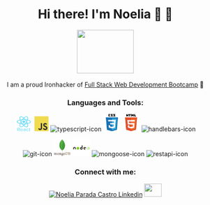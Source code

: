 <div align="center">
<h1 align="center">Hi there! I'm Noelia 👋 👋</h1> 
 <img display="flex" src="https://i.pinimg.com/originals/f8/97/e2/f897e2e871ed90d572f23b0539397432.gif" width="130" height="100" />
</div>

<p align="center">I am a proud Ironhacker of <a href="https://www.ironhack.com/en/web-development/remote?utm_medium=cpc&utm_source=google&utm_campaign=RMTEU_Spain_Tier2_Global_Search_Brand_EN&utm_term=ironhack&utm_content=search-brand">Full Stack Web Development Bootcamp</a>  🚀<p/>

<h3 align="center">Languages and Tools:</h3>
<p align="center">
<img src="https://raw.githubusercontent.com/devicons/devicon/master/icons/react/react-original-wordmark.svg" alt="react-icon" width="40" height="35"/>
<img src="https://raw.githubusercontent.com/devicons/devicon/master/icons/javascript/javascript-original.svg" alt="javascript-icon" width="33" height="35"/>
<img src="https://cdn-icons-png.flaticon.com/512/919/919832.png" alt="typescript-icon" width="33" height="35">
<img src="https://raw.githubusercontent.com/devicons/devicon/master/icons/css3/css3-original-wordmark.svg" alt="css3-icon" width="40" height="40"/>
<img src="https://raw.githubusercontent.com/devicons/devicon/master/icons/html5/html5-original-wordmark.svg" alt="html5-icon" width="40" height="40"/>
<img src="https://cdn.tutsplus.com/net/uploads/legacy/2143_handlebars/handlebars-thumb.jpg" alt="handlebars-icon" width="35" height="35"/>
<p/>

<p align="center"> 
<img src="https://www.vectorlogo.zone/logos/git-scm/git-scm-icon.svg" alt="git-icon" width="35" height="35"/>
<img src="https://raw.githubusercontent.com/devicons/devicon/master/icons/mongodb/mongodb-original-wordmark.svg" alt="mongodb-icon" width="40" height="40"/>
<img src="https://raw.githubusercontent.com/devicons/devicon/master/icons/nodejs/nodejs-original-wordmark.svg" alt="nodejs" width="40" height="40"/>
<img src="https://miro.medium.com/max/648/1*iDvsmUwzZQxJSKdL0xzwIA.png" alt="mongoose-icon" width="70" height="30"/>
<img src="https://miro.medium.com/max/406/0*MI6Cy_YYSexyhB6q" alt="restapi-icon" width="40" height="40"/>
<p/>

<h3 align="center">Connect with me:</h3>
<div align="center">
<a href="https://www.linkedin.com/in/noelia-parada-castro/">
<img src="https://raw.githubusercontent.com/rahuldkjain/github-profile-readme-generator/master/src/images/icons/Social/linked-in-alt.svg" alt="Noelia Parada Castro Linkedin"  width="40" height="40"/></a>
<a href="mailto:noeliacastrelo@gmail.com">
<img src="https://upload.wikimedia.org/wikipedia/commons/thumb/7/7e/Gmail_icon_%282020%29.svg/2560px-Gmail_icon_%282020%29.svg.png"  width="40" height="30"/>
<a/> 
</div>
